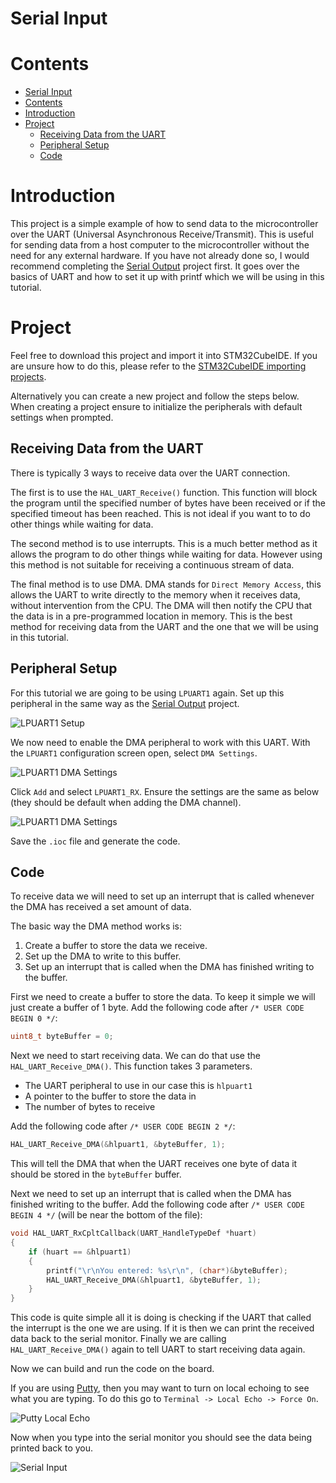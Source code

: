 # Serial Input

# Contents
- [Serial Input](#serial-input)
- [Contents](#contents)
- [Introduction](#introduction)
- [Project](#project)
  - [Receiving Data from the UART](#receiving-data-from-the-uart)
  - [Peripheral Setup](#peripheral-setup)
  - [Code](#code)

# Introduction

This project is a simple example of how to send data to the microcontroller over the UART (Universal Asynchronous Receive/Transmit). This is useful for sending data from a host computer to the microcontroller without the need for any external hardware. If you have not already done so, I would recommend completing the [Serial Output](../SerialOutput/README.md) project first. It goes over the basics of UART and how to set it up with printf which we will be using in this tutorial.

# Project

Feel free to download this project and import it into STM32CubeIDE. If you are unsure how to do this, please refer to the [STM32CubeIDE importing projects](../../README.md#opening-a-project).

Alternatively you can create a new project and follow the steps below. When creating a project ensure to initialize the peripherals with default settings when prompted.

## Receiving Data from the UART

There is typically 3 ways to receive data over the UART connection.

The first is to use the `HAL_UART_Receive()` function. This function will block the program until the specified number of bytes have been received or if the specified timeout has been reached. This is not ideal if you want to to do other things while waiting for data.

The second method is to use interrupts. This is a much better method as it allows the program to do other things while waiting for data. However using this method is not suitable for receiving a continuous stream of data.

The final method is to use DMA. DMA stands for `Direct Memory Access`, this allows the UART to write directly to the memory when it receives data, without intervention from the CPU. The DMA will then notify the CPU that the data is in a pre-programmed location in memory. This is the best method for receiving data from the UART and the one that we will be using in this tutorial.

## Peripheral Setup

For this tutorial we are going to be using `LPUART1` again. Set up this peripheral in the same way as the [Serial Output](../SerialOutput/README.md#peripheral-setup) project. 

![LPUART1 Setup](images/LPUART1Conf.png)

We now need to enable the DMA peripheral to work with this UART. With the `LPUART1` configuration screen open, select `DMA Settings`.

![LPUART1 DMA Settings](./Images/DMASettings.png)

Click `Add` and select `LPUART1_RX`. Ensure the settings are the same as below (they should be default when adding the DMA channel).

![LPUART1 DMA Settings](./Images/DMASettingsRX.png)

Save the `.ioc` file and generate the code.

## Code

To receive data we will need to set up an interrupt that is called whenever the DMA has received a set amount of data.

The basic way the DMA method works is:

1. Create a buffer to store the data we receive.
2. Set up the DMA to write to this buffer.
3. Set up an interrupt that is called when the DMA has finished writing to the buffer.

First we need to create a buffer to store the data. To keep it simple we will just create a buffer of 1 byte. Add the following code after `/* USER CODE BEGIN 0 */`:

```c
uint8_t byteBuffer = 0;
```

Next we need to start receiving data. We can do that use the `HAL_UART_Receive_DMA()`. This function takes 3 parameters.
- The UART peripheral to use in our case this is `hlpuart1`
- A pointer to the buffer to store the data in
- The number of bytes to receive

Add the following code after `/* USER CODE BEGIN 2 */`:

```c
HAL_UART_Receive_DMA(&hlpuart1, &byteBuffer, 1);
```

This will tell the DMA that when the UART receives one byte of data it should be stored in the `byteBuffer` buffer.

Next we need to set up an interrupt that is called when the DMA has finished writing to the buffer. Add the following code after `/* USER CODE BEGIN 4 */` (will be near the bottom of the file):

```c
void HAL_UART_RxCpltCallback(UART_HandleTypeDef *huart)
{
	if (huart == &hlpuart1)
	{
		printf("\r\nYou entered: %s\r\n", (char*)&byteBuffer);
		HAL_UART_Receive_DMA(&hlpuart1, &byteBuffer, 1);
	}
}
```

This code is quite simple all it is doing is checking if the UART that called the interrupt is the one we are using. If it is then we can print the received data back to the serial monitor. Finally we are calling `HAL_UART_Receive_DMA()` again to tell UART to start receiving data again.

Now we can build and run the code on the board.

If you are using [Putty](https://www.putty.org/), then you may want to turn on local echoing to see what you are typing. To do this go to `Terminal -> Local Echo -> Force On`.

![Putty Local Echo](./Images/LocalEcho.png)

Now when you type into the serial monitor you should see the data being printed back to you.

![Serial Input](./Images/SerialInput.gif)